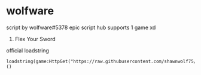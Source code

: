 # wolfware
script by wolfware#5378
epic script hub supports 1 game xd

1. Flex Your Sword





official loadstring
```
loadstring(game:HttpGet("https://raw.githubusercontent.com/shawnwolf75/wolfware/main/loader"))()
```
